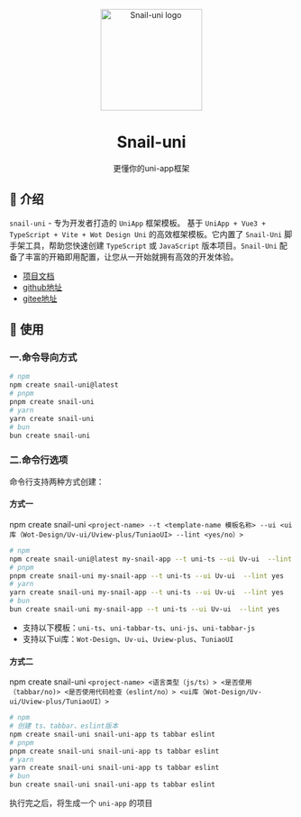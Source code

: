<p align="center">
  <a href="https://hu-snail.github.io/snail-uni" target="_blank" rel="noopener noreferrer">
    <img width="180" src="https://hu-snail.github.io/snail-uni/logo.png" alt="Snail-uni logo">
  </a>
<h1 align="center">Snail-uni</h1>
<p align="center">更懂你的uni-app框架</p>

## 🌴 介绍

`snail-uni` - 专为开发者打造的 `UniApp` 框架模板。 基于 `UniApp + Vue3 + TypeScript + Vite + Wot Design Uni` 的高效框架模板。它内置了 `Snail-Uni` 脚手架工具，帮助您快速创建 `TypeScript` 或 `JavaScript` 版本项目。`Snail-Uni` 配备了丰富的开箱即用配置，让您从一开始就拥有高效的开发体验。

- [项目文档](https://hu-snail.github.io/snail-uni/)
- [github地址](https://github.com/hu-snail/snail-uni)
- [gitee地址](https://gitee.com/hu-snail/snail-uni)

## 🚀 使用

### 一.命令导向方式

```sh
# npm
npm create snail-uni@latest
# pnpm
pnpm create snail-uni 
# yarn
yarn create snail-uni
# bun
bun create snail-uni

```

### 二.命令行选项

命令行支持两种方式创建：

#### 方式一

npm create snail-uni `<project-name> --t <template-name 模板名称> --ui <ui库（Wot-Design/Uv-ui/Uview-plus/TuniaoUI> --lint <yes/no）>`

```sh
# npm
npm create snail-uni@latest my-snail-app --t uni-ts --ui Uv-ui  --lint yes
# pnpm
pnpm create snail-uni my-snail-app --t uni-ts --ui Uv-ui  --lint yes
# yarn
yarn create snail-uni my-snail-app --t uni-ts --ui Uv-ui  --lint yes
# bun
bun create snail-uni my-snail-app --t uni-ts --ui Uv-ui  --lint yes
```

- 支持以下模板：`uni-ts`、`uni-tabbar-ts`、`uni-js`、`uni-tabbar-js`
- 支持以下ui库：`Wot-Design`、`Uv-ui`、`Uview-plus`、`TuniaoUI`

#### 方式二

npm create snail-uni `<project-name> <语言类型（js/ts）> <是否使用（tabbar/no)> <是否使用代码检查（eslint/no）> <ui库（Wot-Design/Uv-ui/Uview-plus/TuniaoUI）>`

```sh
# npm
# 创建 ts、tabbar、eslint版本 
npm create snail-uni snail-uni-app ts tabbar eslint
# pnpm
pnpm create snail-uni snail-uni-app ts tabbar eslint
# yarn
yarn create snail-uni snail-uni-app ts tabbar eslint
# bun
bun create snail-uni snail-uni-app ts tabbar eslint
```

执行完之后，将生成一个 `uni-app` 的项目
